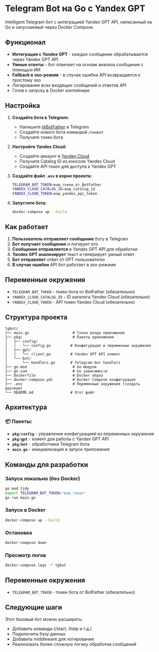 # Telegram Bot на Go с Yandex GPT

Intelligent Telegram бот с интеграцией Yandex GPT API, написанный на Go и запускаемый через Docker Compose.

## Функционал

- **Интеграция с Yandex GPT** - каждое сообщение обрабатывается через Yandex GPT API
- **Умные ответы** - бот отвечает на основе анализа сообщения с помощью ИИ
- **Fallback в эхо-режим** - в случае ошибки API возвращается к простому эхо
- Логирование всех входящих сообщений и ответов API
- Готов к запуску в Docker контейнере

## Настройка

1. **Создайте бота в Telegram:**
   - Напишите [@BotFather](https://t.me/BotFather) в Telegram
   - Создайте нового бота командой `/newbot`
   - Получите токен бота

2. **Настройте Yandex Cloud:**
   - Создайте аккаунт в [Yandex Cloud](https://cloud.yandex.ru/)
   - Получите Catalog ID из консоли Yandex Cloud
   - Создайте API токен для доступа к Yandex GPT

3. **Создайте файл `.env` в корне проекта:**
   ```bash
   TELEGRAM_BOT_TOKEN=ваш_токен_от_BotFather
   YANDEX_CLOUD_CATALOG_ID=ваш_catalog_id
   YANDEX_CLOUD_TOKEN=ваш_yandex_api_token
   ```

4. **Запустите бота:**
   ```bash
   docker-compose up --build
   ```

## Как работает

1. **Пользователь отправляет сообщение** боту в Telegram
2. **Бот получает сообщение** и логирует его
3. **Сообщение отправляется** в Yandex GPT API для обработки
4. **Yandex GPT анализирует** текст и генерирует умный ответ
5. **Бот отправляет** ответ от GPT пользователю
6. **В случае ошибки** API бот работает в эхо-режиме

## Переменные окружения

- `TELEGRAM_BOT_TOKEN` - токен бота от BotFather (обязательно)
- `YANDEX_CLOUD_CATALOG_ID` - ID каталога Yandex Cloud (обязательно)  
- `YANDEX_CLOUD_TOKEN` - API токен Yandex Cloud (обязательно)

## Структура проекта

```
tgbot/
├── main.go                    # Точка входа приложения
├── pkg/                       # Пакеты приложения
│   ├── config/
│   │   └── config.go         # Конфигурация и переменные окружения
│   ├── gpt/
│   │   └── client.go         # Yandex GPT API клиент
│   └── bot/
│       └── handlers.go       # Telegram бот handlers
├── go.mod                     # Go модули
├── go.sum                     # Go зависимости
├── Dockerfile                 # Docker образ
├── docker-compose.yml         # Docker Compose конфигурация
├── .env                       # Переменные окружения (создать вручную)
└── README.md                 # Этот файл
```

## Архитектура

### 📦 Пакеты:
- **`pkg/config`** - управление конфигурацией из переменных окружения
- **`pkg/gpt`** - клиент для работы с Yandex GPT API
- **`pkg/bot`** - обработчики Telegram бота
- **`main.go`** - инициализация и запуск приложения

## Команды для разработки

### Запуск локально (без Docker)
```bash
go mod tidy
export TELEGRAM_BOT_TOKEN="ваш_токен"
go run main.go
```

### Запуск в Docker
```bash
docker-compose up --build
```

### Остановка
```bash
docker-compose down
```

### Просмотр логов
```bash
docker-compose logs -f tgbot
```

## Переменные окружения

- `TELEGRAM_BOT_TOKEN` - токен бота от BotFather (обязательно)

## Следующие шаги

Этот базовый бот можно расширить:
- Добавить команды (/start, /help и т.д.)
- Подключить базу данных
- Добавить middleware для логирования
- Реализовать более сложную логику обработки сообщений
